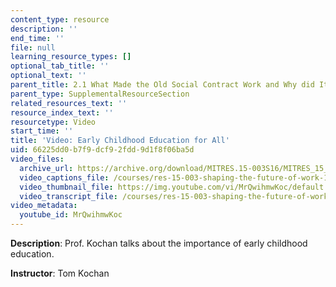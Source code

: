 ```yaml
---
content_type: resource
description: ''
end_time: ''
file: null
learning_resource_types: []
optional_tab_title: ''
optional_text: ''
parent_title: 2.1 What Made the Old Social Contract Work and Why did It Break Down?
parent_type: SupplementalResourceSection
related_resources_text: ''
resource_index_text: ''
resourcetype: Video
start_time: ''
title: 'Video: Early Childhood Education for All'
uid: 66225dd0-b7f9-dcf9-2fdd-9d1f8f06ba5d
video_files:
  archive_url: https://archive.org/download/MITRES.15-003S16/MITRES_15_003S16_2-1-4_360p.mp4
  video_captions_file: /courses/res-15-003-shaping-the-future-of-work-15-662x-spring-2016/ef7d7d24282b50858daccc2c2b1ad384_MrQwihmwKoc.vtt
  video_thumbnail_file: https://img.youtube.com/vi/MrQwihmwKoc/default.jpg
  video_transcript_file: /courses/res-15-003-shaping-the-future-of-work-15-662x-spring-2016/74eb8aea30d24a8f377b40d22dd25959_MrQwihmwKoc.pdf
video_metadata:
  youtube_id: MrQwihmwKoc
---
```


**Description**: Prof. Kochan talks about the importance of early childhood education.

**Instructor**: Tom Kochan